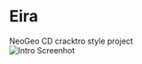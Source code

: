 # Eira<br>
NeoGeo CD cracktro style project<br>
![Intro Screenhot](https://raw.githubusercontent.com/ResistanceVault/demo-Eira/master/Release/neogeo_ani.gif)
